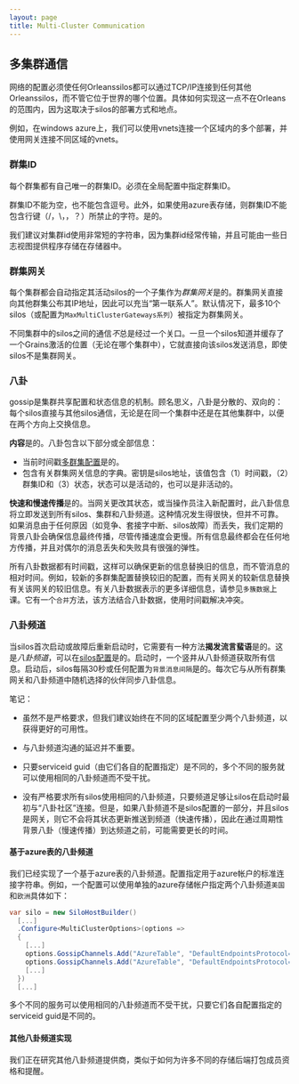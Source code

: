```yaml
---
layout: page
title: Multi-Cluster Communication
---
```


## 多集群通信

网络的配置必须使任何Orleanssilos都可以通过TCP/IP连接到任何其他Orleanssilos，而不管它位于世界的哪个位置。具体如何实现这一点不在Orleans的范围内，因为这取决于silos的部署方式和地点。

例如，在windows azure上，我们可以使用vnets连接一个区域内的多个部署，并使用网关连接不同区域的vnets。

### 群集ID

每个群集都有自己唯一的群集ID。必须在全局配置中指定群集ID。

群集ID不能为空，也不能包含逗号。此外，如果使用azure表存储，则群集ID不能包含行键（/，\\，，？）所禁止的字符。是的。

我们建议对集群id使用非常短的字符串，因为集群id经常传输，并且可能由一些日志视图提供程序存储在存储器中。

### 群集网关

每个集群都会自动指定其活动silos的一个子集作为*群集网关*是的。群集网关直接向其他群集公布其IP地址，因此可以充当“第一联系人”。默认情况下，最多10个silos（或配置为`MaxMultiClusterGateways系列`）被指定为群集网关。

不同集群中的silos之间的通信*不*总是经过一个关口。一旦一个silos知道并缓存了一个Grains激活的位置（无论在哪个集群中），它就直接向该silos发送消息，即使silos不是集群网关。

### 八卦

gossip是集群共享配置和状态信息的机制。顾名思义，八卦是分散的、双向的：每个silos直接与其他silos通信，无论是在同一个集群中还是在其他集群中，以便在两个方向上交换信息。

**内容**是的。八卦包含以下部分或全部信息：

-   当前时间戳[多群集配置](MultiClusterConfiguration.zh.md)是的。
-   包含有关群集网关信息的字典。密钥是silos地址，该值包含（1）时间戳，（2）群集ID和（3）状态，状态可以是活动的，也可以是非活动的。

**快速和慢速传播**是的。当网关更改其状态，或当操作员注入新配置时，此八卦信息将立即发送到所有silos、集群和八卦频道。这种情况发生得很快，但并不可靠。如果消息由于任何原因（如竞争、套接字中断、silos故障）而丢失，我们定期的背景八卦会确保信息最终传播，尽管传播速度会更慢。所有信息最终都会在任何地方传播，并且对偶尔的消息丢失和失败具有很强的弹性。

所有八卦数据都有时间戳，这样可以确保更新的信息替换旧的信息，而不管消息的相对时间。例如，较新的多群集配置替换较旧的配置，而有关网关的较新信息替换有关该网关的较旧信息。有关八卦数据表示的更多详细信息，请参见`多簇数据`上课。它有一个`合并`方法，该方法结合八卦数据，使用时间戳解决冲突。

### 八卦频道

当silos首次启动或故障后重新启动时，它需要有一种方法**揭发流言蜚语**是的。这是*八卦频道*，可以在[silos配置](SiloConfiguration.zh.md)是的。启动时，一个竖井从八卦频道获取所有信息。启动后，silos每隔30秒或任何配置为`背景消息间隔`是的。每次它与从所有群集网关和八卦频道中随机选择的伙伴同步八卦信息。

笔记：

-   虽然不是严格要求，但我们建议始终在不同的区域配置至少两个八卦频道，以获得更好的可用性。

-   与八卦频道沟通的延迟并不重要。

-   只要serviceid guid（由它们各自的配置指定）是不同的，多个不同的服务就可以使用相同的八卦频道而不受干扰。

-   没有严格要求所有silos使用相同的八卦频道，只要频道足够让silos在启动时最初与“八卦社区”连接。但是，如果八卦频道不是silos配置的一部分，并且silos是网关，则它不会将其状态更新推送到频道（快速传播），因此在通过周期性背景八卦（慢速传播）到达频道之前，可能需要更长的时间。

#### 基于azure表的八卦频道

我们已经实现了一个基于azure表的八卦频道。配置指定用于azure帐户的标准连接字符串。例如，一个配置可以使用单独的azure存储帐户指定两个八卦频道`美国`和`欧洲`具体如下：

```csharp
var silo = new SiloHostBuilder()
  [...]
  .Configure<MultiClusterOptions>(options => 
  {
    [...]
    options.GossipChannels.Add("AzureTable", "DefaultEndpointsProtocol=https;AccountName=usa;AccountKey=...");
    options.GossipChannels.Add("AzureTable", "DefaultEndpointsProtocol=https;AccountName=europe;AccountKey=...")
    [...]
  })
  [...]
```

多个不同的服务可以使用相同的八卦频道而不受干扰，只要它们各自配置指定的serviceid guid是不同的。

#### 其他八卦频道实现

我们正在研究其他八卦频道提供商，类似于如何为许多不同的存储后端打包成员资格和提醒。
